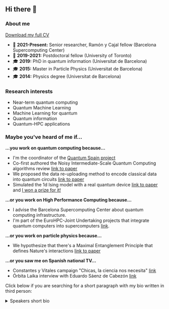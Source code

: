 ## Hi there 👋

### About me

[Download my full CV](https://github.com/AlbaCL/AlbaCL/blob/main/CV.pdf)

- :briefcase: **2021-Present:** Senior researcher, Ramón y Cajal fellow (Barcelona Supercomputing Center)
- :briefcase: **2019-2021:** Postdoctoral fellow (University of Toronto)
- :mortar_board: **2019:** PhD in quantum information (Universitat de Barcelona)
- :mortar_board: **2015:** Master in Particle Physics (Universitat de Barcelona)
- :mortar_board: **2014:** Physics degree (Universitat de Barcelona)

### Research interests

- Near-term quantum computing
- Quantum Machine Learning
- Machine Learning for quantum
- Quantum information
- Quantum-HPC applications

### Maybe you've heard of me if...

**...you work on quantum computing because...**
- I'm the coordinator of the [Quantum Spain project](https://quantumspain-project.es/en/quantum-spain/)
- Co-first authored the Noisy Intermediate-Scale Quantum Computing algorithms review [link to paper](
https://doi.org/10.1103/RevModPhys.94.015004)
- We proposed the data re-uploading method to encode classical data into quantum circuits [link to paper](
https://doi.org/10.22331/q-2020-02-06-226)
- Simulated the 1d Ising model with a real quantum device [link to paper](
https://doi.org/10.22331/q-2018-12-21-114) and [I won a prize for it!](https://github.com/qiskit-community/qiskit-community-tutorials/blob/master/awards/teach_me_qiskit_2018/index.ipynb)

**...or you work on High Performance Computing because...**
- I advise the Barcelona Supercomputing Center about quantum computing infrastructure.
- I'm part of the EuroHPC-Joint Undertaking projects that integrate quantum computers into supercomputers [link](https://eurohpc-ju.europa.eu/selection-six-sites-host-first-european-quantum-computers-2022-10-04_en).

**...or you work on particle physics because...**
- We hypothesize that there's a Maximal Entanglement Principle that defines Nature's interactions [link to paper](
https://doi.org/10.21468/SciPostPhys.3.5.036)

**...or you saw me on Spanish national TV...**
- Constantes y Vitales campaign "Chicas, la ciencia nos necesita" [link](https://www.lasexta.com/constantes-vitales/mujeres-cientificas/alba-cervera-sonaba-ser-exploradora-universo-cuantico_2023020963e4beb77b624e0001a95063.html)
- Órbita Laika interview with Eduardo Sáenz de Cabezón [link](https://www.youtube.com/watch?v=SjOASr8n-DY&list=PLK0aD1enESuWKCWDZBytCa5eXpAjka0Mv)

Click below if you are searching for a short paragraph with my bio written in third person:

<details>
<summary>Speakers short bio</summary>
<br>
Alba Cervera-Lierta is a Senior Researcher at the Barcelona Supercomputing Center. She earned her PhD in 2019 at the University of Barcelona, where she studied physics and an MSc in particle physics. After her PhD, she moved to the University of Toronto as a postdoctoral fellow at the Alán Aspuru-Guizik group. She works on near-term quantum algorithms and their applications, Quantum-HPC integration, and artificial intelligence strategies in quantum physics. Since October 2021, she has been the Quantum Spain project coordinator, an initiative to boost the quantum computing ecosystem that will acquire and operate a quantum computer at the BSC-CNS.
</details>

<!--
I’m a Senior Researcher at the Barcelona Supercomputing Center (BSC-CNS). I earned my PhD in quantum computation and quantum information at the Universitat de Barcelona, where I also studied an MSc in Particle Physics. After my PhD, I moved to the University of Toronto as a postdoctoral fellow at the Alán Aspuru-Guzik group. Two years later, I moved back to my hometown, Barcelona, as a Senior Researcher at Quantic Group. Since October 2021, I am the coordinator of the Quantum Spain project, an initiative to boost the Spanish quantum computing ecosystem that will acquire and operate a quantum computer at the BSC-CNS.

I have a great interest in quantum technologies in general and quantum computation in particular. I worked on quantum information foundations, multipartite entanglement, and particle physics. Now I’m focused on discerning near-term opportunities of quantum computation and the synergies between quantum physics and artificial intelligence.


[<img src="https://github.com/AlbaCL/AlbaCL/blob/main/X_albaclierta.png" width="100">](https://x.com/albaclierta)
[<img src="https://github.com/AlbaCL/AlbaCL/blob/main/LN_Alba.png" width="100">](https://www.linkedin.com/in/alba-cervera-lierta-phd-4506969b/)
[<img src="https://github.com/AlbaCL/AlbaCL/blob/main/Youtube_AlbaCerveraLierta.png" width="100">](https://www.youtube.com/channel/UCVzW73BIg4NLWJlQua59TKA)
-->
